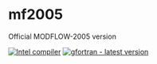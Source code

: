 mf2005
======

Official MODFLOW-2005 version

[![Intel compiler](https://github.com/MODFLOW-USGS/mf2005/actions/workflows/ci-intel.yml/badge.svg)](https://github.com/MODFLOW-USGS/mf2005/actions/workflows/ci-intel.yml)
[![gfortran - latest version](https://github.com/MODFLOW-USGS/mf2005/actions/workflows/ci-gfortran-latest.yml/badge.svg)](https://github.com/MODFLOW-USGS/mf2005/actions/workflows/ci-gfortran-latest.yml)

